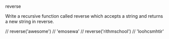 reverse

Write a recursive function called reverse which accepts a string and returns a new string in reverse.

// reverse('awesome') // 'emosewa'
// reverse('rithmschool') // 'loohcsmhtir'